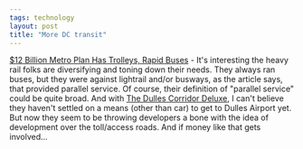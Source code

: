 ```yaml
---
tags: technology
layout: post
title: "More DC transit"
---
```




<a href="http://www.washingtonpost.com/wp-dyn/articles/A10635-2002Sep12.html">$12 Billion Metro Plan Has Trolleys, Rapid Buses</a> - It's interesting the heavy rail folks are diversifying and toning down their needs. They always ran buses, but they were against lightrail and/or busways, as the article says, that provided parallel service. Of course, their definition of "parallel service" could be quite broad. And with <a href="http://www.washingtonpost.com/wp-dyn/articles/A4393-2002Aug27.html">The Dulles Corridor Deluxe</a>, I can't believe they haven't settled on a means (other than car) to get to Dulles Airport yet. But now they seem to be throwing developers a bone with the idea of development over the toll/access roads. And if money like that gets involved...


